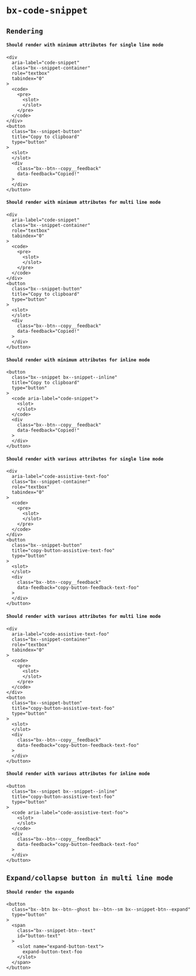 # `bx-code-snippet`

## `Rendering`

#### `Should render with minimum attributes for single line mode`

```
<div
  aria-label="code-snippet"
  class="bx--snippet-container"
  role="textbox"
  tabindex="0"
>
  <code>
    <pre>
      <slot>
      </slot>
    </pre>
  </code>
</div>
<button
  class="bx--snippet-button"
  title="Copy to clipboard"
  type="button"
>
  <slot>
  </slot>
  <div
    class="bx--btn--copy__feedback"
    data-feedback="Copied!"
  >
  </div>
</button>

```

#### `Should render with minimum attributes for multi line mode`

```
<div
  aria-label="code-snippet"
  class="bx--snippet-container"
  role="textbox"
  tabindex="0"
>
  <code>
    <pre>
      <slot>
      </slot>
    </pre>
  </code>
</div>
<button
  class="bx--snippet-button"
  title="Copy to clipboard"
  type="button"
>
  <slot>
  </slot>
  <div
    class="bx--btn--copy__feedback"
    data-feedback="Copied!"
  >
  </div>
</button>

```

#### `Should render with minimum attributes for inline mode`

```
<button
  class="bx--snippet bx--snippet--inline"
  title="Copy to clipboard"
  type="button"
>
  <code aria-label="code-snippet">
    <slot>
    </slot>
  </code>
  <div
    class="bx--btn--copy__feedback"
    data-feedback="Copied!"
  >
  </div>
</button>

```

#### `Should render with various attributes for single line mode`

```
<div
  aria-label="code-assistive-text-foo"
  class="bx--snippet-container"
  role="textbox"
  tabindex="0"
>
  <code>
    <pre>
      <slot>
      </slot>
    </pre>
  </code>
</div>
<button
  class="bx--snippet-button"
  title="copy-button-assistive-text-foo"
  type="button"
>
  <slot>
  </slot>
  <div
    class="bx--btn--copy__feedback"
    data-feedback="copy-button-feedback-text-foo"
  >
  </div>
</button>

```

#### `Should render with various attributes for multi line mode`

```
<div
  aria-label="code-assistive-text-foo"
  class="bx--snippet-container"
  role="textbox"
  tabindex="0"
>
  <code>
    <pre>
      <slot>
      </slot>
    </pre>
  </code>
</div>
<button
  class="bx--snippet-button"
  title="copy-button-assistive-text-foo"
  type="button"
>
  <slot>
  </slot>
  <div
    class="bx--btn--copy__feedback"
    data-feedback="copy-button-feedback-text-foo"
  >
  </div>
</button>

```

#### `Should render with various attributes for inline mode`

```
<button
  class="bx--snippet bx--snippet--inline"
  title="copy-button-assistive-text-foo"
  type="button"
>
  <code aria-label="code-assistive-text-foo">
    <slot>
    </slot>
  </code>
  <div
    class="bx--btn--copy__feedback"
    data-feedback="copy-button-feedback-text-foo"
  >
  </div>
</button>

```

## `Expand/collapse button in multi line mode`

#### `Should render the expando`

```
<button
  class="bx--btn bx--btn--ghost bx--btn--sm bx--snippet-btn--expand"
  type="button"
>
  <span
    class="bx--snippet-btn--text"
    id="button-text"
  >
    <slot name="expand-button-text">
      expand-button-text-foo
    </slot>
  </span>
</button>

```
